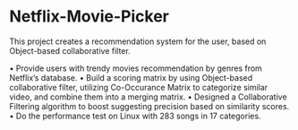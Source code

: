 # Netflix-Movie-Picker
This project creates a recommendation system for the user, based on Object-based collaborative filter.

• Provide users with trendy movies recommendation by genres from Netflix’s database.
• Build a scoring matrix by using Object-based collaborative filter, utilizing Co-Occurance Matrix to categorize similar video, and combine them into a merging matrix.
• Designed a Collaborative Filtering algorithm to boost suggesting precision based on similarity scores. • Do the performance test on Linux with 283 songs in 17 categories.
